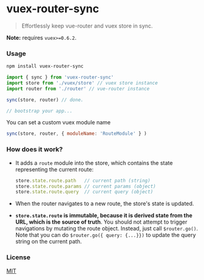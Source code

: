 # vuex-router-sync

> Effortlessly keep vue-router and vuex store in sync.

**Note:** requires `vuex>=0.6.2`.

### Usage

``` bash
npm install vuex-router-sync
```
``` js
import { sync } from 'vuex-router-sync'
import store from './vuex/store' // vuex store instance
import router from './router' // vue-router instance

sync(store, router) // done.

// bootstrap your app...
```

You can set a custom vuex module name

```js
sync(store, router, { moduleName: 'RouteModule' } )
```


### How does it work?

- It adds a `route` module into the store, which contains the state representing the current route:

  ``` js
  store.state.route.path   // current path (string)
  store.state.route.params // current params (object)
  store.state.route.query  // current query (object)
  ```

- When the router navigates to a new route, the store's state is updated.

- **`store.state.route` is immutable, because it is derived state from the URL, which is the source of truth**. You should not attempt to trigger navigations by mutating the route object. Instead, just call `$router.go()`. Note that you can do `$router.go({ query: {...}})` to update the query string on the current path.

### License

[MIT](http://opensource.org/licenses/MIT)
